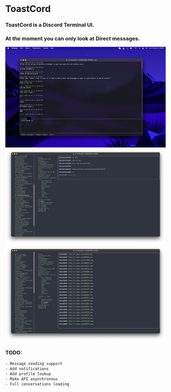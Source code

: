# ToastCord

### ToastCord is a Discord Terminal UI.

### At the moment you can only look at Direct messages.

![](./3.png) ![](./1.png) ![](./2.png)

### TODO:
    - Message sending support
    - Add notifications
    - Add profile lookup
    - Make API asynchronous
    - Full conversations loading
